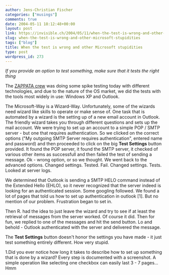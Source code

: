 ```yaml
---
author: Jens-Christian Fischer
categories: ["musings"]
comments: true
date: 2004-05-11 18:12:48+00:00
layout: post
link: https://invisible.ch/2004/05/11/when-the-test-is-wrong-and-other-microsoft-stupidities/
slug: when-the-test-is-wrong-and-other-microsoft-stupidities
tags: ["blog"]
title: When the test is wrong and other Microsoft stupidities
type: post
wordpress_id: 273
---
```


_If you provide an option to test something, make sure that it tests the right thing_

The [ZAPPATA crew](https://www.zappatanetworks.com/) was doing some spike testing today with different technologies, and due to the nature of the OS market, we did the tests with the tools most widely in use: Windows XP and Outlook.

The Microsoft-Way is a Wizard-Way. Unfortunately, some of the wizards need wizard like skills to operate or make sense of. One task that is automated by a wizard is the setting up of a new email account in Outlook. The friendly wizard takes you through different questions and sets up the mail account. We were trying to set up an account to a simple POP / SMTP server - but one that requires authentication. So we clicked on the correct options ("My outgoing SMTP Server requires authentication", entered name and password) and then proceeded to click on the big **Test Settings** button provided. It found the POP server, it found the SMTP server, it checked of various other items as successfull and then failed the test of sending a message. Ok - wrong option, or so we thought. We went back to the advanced options. Changed settings. Tested. Fail. Changed settings. Tests. Looked at server logs. 

We determined that Outlook is sending a SMTP HELO command instead of the Extended Hello (EHLO), so it never recognized that the server indeed is looking for an authenticated session. Some googling followed. We found a lot of pages that told us how to set up authentication in outlook [1]. But no mention of our problem. Frustration began to set in. 

Then R. had the idea to just leave the wizard and try to see if at least the retrieval of messages from the server worked. Of course it did. Then for fun, we replied to one of the messages and hit the send button. Lo and behold - Outlook authenticated with the server and delivered the message.

The **Test Settings** button doesn't honor the settings you have made - it just test something entirely different. How very stupid.


1.Did you ever notice how long it takes to describe how to set up something that is done by a wizard? Every step is documented with a screenshot. A simple operation like selecting one checkbox can easily last 3 - 7 pages... Hmm
